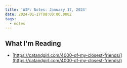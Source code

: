 ```yaml
---
title: 'WIP: Notes: January 17, 2024'
date: 2024-01-17T08:00:00.000Z
tags:
  - notes
---
```


## What I'm Reading

* [https://catandgirl.com/4000-of-my-closest-friends/](https://catandgirl.com/4000-of-my-closest-friends/)
